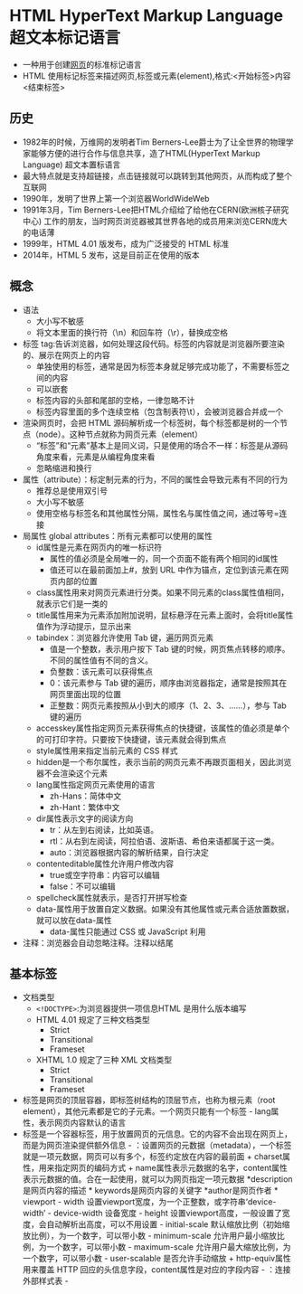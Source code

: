 # HTML HyperText Markup Language 超文本标记语言

* 一种用于创建[网页](https://zh.wikipedia.org/wiki/%E7%BD%91%E9%A1%B5)的标准标记语言
* HTML 使用标记标签来描述网页,标签或元素(element),格式:<开始标签>内容<结束标签>

## 历史

* 1982年的时候，万维网的发明者Tim Berners-Lee爵士为了让全世界的物理学家能够方便的进行合作与信息共享，造了HTML(HyperText Markup Language) 超文本置标语言
* 最大特点就是支持超链接，点击链接就可以跳转到其他网页，从而构成了整个互联网
* 1990年，发明了世界上第一个浏览器WorldWideWeb
* 1991年3月，Tim Berners-Lee把HTML介绍给了给他在CERN(欧洲核子研究中心) 工作的朋友，当时网页浏览器被其世界各地的成员用来浏览CERN庞大的电话薄
* 1999年，HTML 4.01 版发布，成为广泛接受的 HTML 标准
* 2014年，HTML 5 发布，这是目前正在使用的版本

## 概念

* 语法
  - 大小写不敏感
  - 将文本里面的换行符（\n）和回车符（\r），替换成空格
* 标签 tag:告诉浏览器，如何处理这段代码。标签的内容就是浏览器所要渲染的、展示在网页上的内容
  - 单独使用的标签，通常是因为标签本身就足够完成功能了，不需要标签之间的内容
  - 可以嵌套
  - 标签内容的头部和尾部的空格，一律忽略不计
  - 标签内容里面的多个连续空格（包含制表符\t），会被浏览器合并成一个
* 渲染网页时，会把 HTML 源码解析成一个标签树，每个标签都是树的一个节点（node）。这种节点就称为网页元素（element）
  - “标签”和“元素”基本上是同义词，只是使用的场合不一样：标签是从源码角度来看，元素是从编程角度来看
  - 忽略缩进和换行
* 属性（attribute）：标定制元素的行为，不同的属性会导致元素有不同的行为
  - 推荐总是使用双引号
  - 大小写不敏感
  - 使用空格与标签名和其他属性分隔，属性名与属性值之间，通过等号=连接
* 局属性 global attributes：所有元素都可以使用的属性
  - id属性是元素在网页内的唯一标识符
    + 属性的值必须是全局唯一的，同一个页面不能有两个相同的id属性
    + 值还可以在最前面加上#，放到 URL 中作为锚点，定位到该元素在网页内部的位置
  - class属性用来对网页元素进行分类。如果不同元素的class属性值相同，就表示它们是一类的
  - title属性用来为元素添加附加说明，鼠标悬浮在元素上面时，会将title属性值作为浮动提示，显示出来
  - tabindex：浏览器允许使用 Tab 键，遍历网页元素
    + 值是一个整数，表示用户按下 Tab 键的时候，网页焦点转移的顺序。不同的属性值有不同的含义。
    + 负整数：该元素可以获得焦点
    + 0：该元素参与 Tab 键的遍历，顺序由浏览器指定，通常是按照其在网页里面出现的位置
    + 正整数：网页元素按照从小到大的顺序（1、2、3、……），参与 Tab 键的遍历
  - accesskey属性指定网页元素获得焦点的快捷键，该属性的值必须是单个的可打印字符。只要按下快捷键，该元素就会得到焦点
  - style属性用来指定当前元素的 CSS 样式
  - hidden是一个布尔属性，表示当前的网页元素不再跟页面相关，因此浏览器不会渲染这个元素
  - lang属性指定网页元素使用的语言
    + zh-Hans：简体中文
    + zh-Hant：繁体中文
  - dir属性表示文字的阅读方向
    + tr：从左到右阅读，比如英语。
    + rtl：从右到左阅读，阿拉伯语、波斯语、希伯来语都属于这一类。
    + auto：浏览器根据内容的解析结果，自行决定
  - contenteditable属性允许用户修改内容
    + true或空字符串：内容可以编辑
    + false：不可以编辑
  - spellcheck属性就表示，是否打开拼写检查
  - data-属性用于放置自定义数据。如果没有其他属性或元素合适放置数据，就可以放在data-属性
    + data-属性只能通过 CSS 或 JavaScript 利用
* 注释：浏览器会自动忽略注释。注释以<!--开头，以-->结尾

## 基本标签

* 文档类型
  - `<!DOCTYPE>`:为浏览器提供一项信息HTML 是用什么版本编写
  - HTML 4.01 规定了三种文档类型
    + Strict
    + Transitional
    + Frameset
  - XHTML 1.0 规定了三种 XML 文档类型
    + Strict
    + Transitional
    + Frameset
* <html>标签是网页的顶层容器，即标签树结构的顶层节点，也称为根元素（root element），其他元素都是它的子元素。一个网页只能有一个<html>标签
  - lang属性，表示网页内容默认的语言
* <head>标签是一个容器标签，用于放置网页的元信息。它的内容不会出现在网页上，而是为网页渲染提供额外信息
  - <meta>：设置网页的元数据（metadata），一个<meta>标签就是一项元数据，网页可以有多个<meta>，<meta>标签约定放在<head>内容的最前面
    + charset属性，用来指定网页的编码方式
    + name属性表示元数据的名字，content属性表示元数据的值。合在一起使用，就可以为网页指定一项元数据
      *description是网页内容的描述
      * keywords是网页内容的关键字
      *author是网页作者
      * viewport
        - width    设置viewport宽度，为一个正整数，或字符串‘device-width’
        - device-width  设备宽度
        - height   设置viewport高度，一般设置了宽度，会自动解析出高度，可以不用设置
        - initial-scale    默认缩放比例（初始缩放比例），为一个数字，可以带小数
        - minimum-scale    允许用户最小缩放比例，为一个数字，可以带小数
        - maximum-scale    允许用户最大缩放比例，为一个数字，可以带小数
        - user-scalable    是否允许手动缩放
    + http-equiv属性用来覆盖 HTTP 回应的头信息字段，content属性是对应的字段内容
  - <link>：连接外部样式表
  - <title>：设置网页标题
  - <base>：设置网页内部相对 URL 的计算基准
  - <style>：放置内嵌的样式表
  - <script>：引入脚本
  - <noscript>：浏览器不支持脚本时，所要显示的内容
  - 参考
    + [joshbuchea/HEAD](https://github.com/joshbuchea/HEAD):A list of everything that *could* go in the head of your document https://gethead.info
* <body> 一个容器标签，用于放置网页的主体内容
  - <html>的第二个子元素，紧跟在<head>后面
  - background="../i/eg_background.jpg"

```html
<!--HTML5 -->
<!DOCTYPE html>

<!--HTML 4.01 -->
<!DOCTYPE HTML PUBLIC "-//W3C//DTD HTML 4.01//EN" "
http://www.w3.org/TR/html4/strict.dtd">

<!DOCTYPE HTML PUBLIC "-//W3C//DTD HTML 4.01 Transitional//EN"
"http://www.w3.org/TR/html4/loose.dtd">

<!DOCTYPE HTML PUBLIC "-//W3C//DTD HTML 4.01 Frameset//EN" "
http://www.w3.org/TR/html4/frameset.dtd">

<!--XHTML 1.0 -->
<!DOCTYPE html
PUBLIC "-//W3C//DTD XHTML 1.0 Strict//EN"
"http://www.w3.org/TR/xhtml1/DTD/xhtml1-strict.dtd">

<!DOCTYPE html PUBLIC "-//W3C//DTD XHTML 1.0 Transitional//EN"
"http://www.w3.org/TR/xhtml1/DTD/xhtml1-transitional.dtd">

<!DOCTYPE html
PUBLIC "-//W3C//DTD XHTML 1.0 Frameset//EN"
"http://www.w3.org/TR/xhtml1/DTD/xhtml1-frameset.dtd">

<meta name="description" content="Free Web tutorials on HTML, CSS, XML" />
<meta name="viewport" content="width=device-width,initial-scale=1.0,minimum-scale=1.0,maximum-scale=1.0,user-scalable=no" />
<meta http-equiv="Content-Security-Policy" content="default-src 'self'">

<!-- 这是一个注释 -->
<script type="text/javascript">
document.write("Hello World!")
</script>

<noscript>Your browser does not support JavaScript!</noscript>
```

## 字符编码

* 服务器向浏览器发送 HTML 网页文件时，会通过 HTTP 头信息，声明网页的编码方式 `Content-Type: text/html; charset=UTF-8`
* 每个字符有一个 Unicode 号码，称为码点（code point）
* 不是每一个 Unicode 字符都能直接在 HTML 语言里面显示
  - 有些没有可打印形式
  - 小于号（<）和大于号（>）用来定义 HTML 标签，其他需要用到这两个符号的场合，必须防止它们被解释成标签
  - 无法找到一种输入法，可以直接输入所有这些字符不允许混合使用多种编码
* 表示法是&#N;
* 实体 entity
  - <：&lt;
  - >：&gt;
  - "：&quot;
  - '：&apos;
  - &：&amp;
  - ©：&copy;
  - #：&num;
  - §：&sect;
  - ¥：&yen;
  - $：&dollar;
  - £：&pound;
  - ¢：&cent;
  - %：&percnt;
  - *：$ast;
  - @：&commat;
  - ^：&Hat;
  - ±：&plusmn;
  - 空格：&nbsp;

## 语义结构

* 标签的名称都带有语义 semantic,使用时应该尽量符合标签的语义
* 重要作用，就是声明网页元素的性质，使得用户只看标签，就能了解这个元素的意义
* <header>
  - 页眉:表示整个网页的头部,网站导航和搜索栏
  - 表示一篇文章或者一个区块的头部,文章标题、作者等信息
  - 可以用在多种场景，所以一个页面可能包含多个<header>
* <footer>标签表示网页、文章或章节的尾部。如果用于整张网页的尾部，就称为“页尾”，通常包含版权信息或者其他相关信息
* <main>标签表示页面的主体内容，一个页面只能有一个<main>
* <article>标签表示页面里面一段完整的内容，即使页面的其他部分不存在，也具有独立使用的意义，通常用来表示一篇文章或者一个论坛帖子
* <aside>标签用来放置与网页或文章主要内容间接相关的部分
  - 网页级别的<aside>，可以用来放置侧边栏，但不一定就在页面的侧边
  - 文章级别的<aside>，可以用来放置评论或注释
* <section>标签表示一个含有主题的独立部分，通常用在文档里面表示一个章节
  - 适合幻灯片展示的页面,每个<section>代表一个幻灯片
* <nav>标签用于放置页面或文档的导航信息
* 标题 <h1> ~ <h6> 表示文章标题 `<h1>这是一个标题</h1>`
  - 如果主标题包含多级标题（比如带有副标题），那么可以使用<hgroup>标签，将多级标题放在其中

## 块级元素 block

* 默认占据一个独立的区域，在网页上会自动另起一行，占据 100% 的宽度
* dl,dt,dd,blockquote,<div>、<p>、<h1>、<table>、<form>、<ul>、<ol>、<li>、<pre>
* 默认情况下，宽度自动填满其父元素宽度
* 可以容纳内联元素和其他块元素
* display属性为block
* 垂直相邻外边距margin会合并
* 左右都有换行符
* 可以设置width和height属性

## 行内元素 inline

* 默认与其他元素在同一行，不产生换行
* strong,select,em,button,textarea,td <span>、<font>、<b>、<i>、<u>、<s>、<a>、<input>、<label>、<img>
* 没有width和height属性
  - 宽度只与内容有关
  - 高度随字体大小而改变
* 只能容纳文本或者其他行内元素
* display属性为inline
* 水平方向的padding-left、padding-right、margin-left、margin-right都产生边距效果
* 竖直方向的padding-top、padding-bottom、margin-top、margin-bottom却不会产生边距效果

## 元素 Element

* 格式化
  - 文本
    + <big> 定义大号字
    + <small> 定义小号字
  - 计算机输出
    + <samp>  定义计算机代码样本
    + <tt>  定义打字机代码
    + <var> 定义变量
  - 引用
    + <acronym> 定义首字母缩写
    + <dfn> 定义一个定义项目

## 文本标签

* <div>是一个通用标签，表示一个区块（division）。它没有语义，如果网页需要一个块级元素容器，又没有其他合适的标签，就可以使用这个标签
  - 最常见用途就是提供 CSS 的钩子，用来指定各种样式
  - 样式上需要多个块级元素组合在一起，就可以使用<div>,这应该是最后的措施，带有语义的块级标签始终应该优先使用，当且仅当没有其他语义元素合适时，才可以使用<div>
  - 常与 CSS 一起使用，用来布局网页设置样式属性
  - 文档布局:分组 HTML 元素的块级元素
* <p>标签是一个块级元素，代表文章的一个段落（paragraph）
  - 不仅是文本，任何想以段落显示的内容，比如图片和表单项，都可以放进<p>元素
* <span>是一个通用目的的行内标签（即不会产生换行），不带有任何语义
  - 通常用作 CSS 样式的钩子，如果需要对某些行内内容指定样式，就可以把它们放置在<span>
  - 用于对文档中的行内元素进行组合。标签提供了一种将文本的一部分或者文档的一部分独立出来的方式
  - 当对它应用样式时才会产生视觉上的变化。否则与其他文本不会任何视觉上的差异
* <br>让网页产生一个换行效果。该标签是单独使用的，没有闭合标签
  - 对于诗歌和地址的换行非常有用
  - 块级元素间隔，不要使用<br>来产生，而要使用 CSS 指定
* <wbr>标签跟<br>很相似，表示一个可选的断行。如果一行的宽度足够，则不断行；如果宽度不够，需要断行，就在<wbr>的位置的断行
  - 为了防止浏览器在一个很长的单词中间，不正确地断行或者不断行，所以事先标明可以断行的位置
* <hr>用来在一篇文章中分隔两个不同的主题，浏览器会将其渲染为一根水平线。该标签是单独使用的，没有闭合标签
* <pre>是一个块级元素，表示保留原来的格式（preformatted），即浏览器会保留该标签内部原始的换行和空格。浏览器默认以等宽字体显示标签内容
  - 只保留空格和换行，不会保留 HTML 标签
* <strong>是一个行内元素，表示它包含的内容具有很强的重要性，需要引起注意。浏览器会以粗体显示内容
  - <b>与<strong>很相似，也表示它包含的内容需要引起注意，浏览器会加粗显示
* <em>是一个行内标签，表示强调（emphasize），浏览器会以斜体显示它包含的内容
  - <i>标签与<em>相似，也表示与其他地方有所区别，浏览器会以斜体显示。它是 Italic 的缩写
* <sub>标签将内容变为下标，<sup>标签将内容变为上标。都是行内元素，主要用于数学公式、分子式
* <var>标签表示代码或数学公式的变量
* <u>标签是一个行内元素，表示对内容提供某种注释，提醒用户这里可能有问题，基本上只用来表示拼写错误。浏览器默认以下划线渲染内容
  - <u>会产生下划线，由于链接也默认带有下划线，所以必须非常小心使用<u>标签，避免用户误以为可以点击。万一确有必要使用，最好使用 CSS 改变<u>的默认样式
* <s>标签是一个行内元素，为内容加上删除线
* <blockquote>是一个块级标签，表示引用他人的话
  - cite属性，它的值是一个网址，表示引言来源，不会显示在网页上
* <cite>标签表示引言出处或者作者，浏览器默认使用斜体显示这部分内容
* <q>是一个行内标签，也表示引用。它与<blockquote>的区别，就是它不会产生换行
* <code>标签是一个行内元素，表示标签内容是计算机代码，浏览器默认会以等宽字体显示
  - 表示多行代码，<code>标签必须放在<pre>内部。<code>本身仅表示一行代码
* <kbd>标签是一个行内元素，原意是用户从键盘输入的内容，现在扩展到各种输入，包括语音输入。浏览器默认以等宽字体显示标签内容
  - 可以嵌套，方便指定样式
* <samp>标签是一个行内元素，表示计算机程序输出内容的一个例子。浏览器默认以等宽字体显示
* <mark>是一个行内标签，表示突出显示的内容。Chrome 浏览器默认会以亮黄色背景，显示该标签的内容
  - 适合在引用的内容（<q>或<blockquote>）中，标记出需要关注的句子
  - 用于在搜索结果中，标记出匹配的关键词
* <small>是一个行内标签，浏览器会将它包含的内容，以小一号的字号显示，不需要使用 CSS 样式。它通常用于文章附带的版权信息或法律信息
* <time>是一个行内标签，为跟时间相关的内容提供机器可读的格式
  - datetime属性，用来指定机器可读的日期
* <data>标签与<time>类似，也是提供机器可读的内容，但是用于非时间的场合
* <address>标签是一个块级元素，表示某人或某个组织的联系方式
  - 内容不得有非联系信息，比如发布日期
  - 不能嵌套，并且内部不能有标题标签
  - 会放在<footer>里面
* <abbr>标签是一个行内元素，表示标签内容是一个缩写
  - title属性给出缩写的完整形式，或者缩写的描述,鼠标悬停在该元素上方时，title属性值作为提示，会完整显示出来
* <ins>标签是一个行内元素，表示原始文档添加（insert）的内容,<del>与之类似，表示删除（delete）的内容。它们通常用于展示文档的删改
  - cite：该属性的值是一个 URL，表示该网址可以解释本次删改。
  - datetime：表示删改发生的时间
* <dfn>是一个行内元素，表示标签内容是一个术语（definition），本段或本句包含它的定义
* <ruby>标签表示文字的语音注释，主要用于东亚文字，比如汉语拼音和日语的片假名。它默认将语音注释，以小字体显示在文字的上方,内部还有许多配套的标签
  - <rp>标签的用处，是为不支持语音注释的浏览器，提供一个兼容方案,一般用于放置圆括号
  - <rt>标签用于放置语音注释
  - <rb>标签用于划分文字单位
  - <rbc>标签表示一组文字，通常包含多个<rb>元素
  - <rtc>标签表示一组语音注释，跟<rbc>对应
* <bdo>标签是一个行内元素，表示文字方向与网页主体内容的方向不一致

## 列表标签

* 有序列表:<ol>标签是一个有序列表容器（ordered list），会在内部的列表项前面产生数字编号。列表项的顺序有意义时，比如排名，就会采用这个标签
  - reversed属性产生倒序的数字列表
  - start属性的值是一个整数，表示数字列表的起始编号
  - type属性指定数字编号的样式
    + a：小写字母
    + A：大写字母
    + i：小写罗马数字
    + I：大写罗马数字
    + 1：整数（默认值）
* 无序列表:<ul>标签是一个无序列表容器（unordered list），会在内部的列表项前面产生实心小圆点，作为列表符号。列表项的顺序无意义时，采用这个标签
  - type
    + disc
    + circle
    + square
* <li>表示列表项，用在<ol>或<ul>容器之中
  - <ol>之中，<li>有一个value属性，定义当前列表项的编号，后面列表项会从这个值开始编号
* <dl>标签是一个块级元素，表示一组术语的列表（description list）
  - 术语名 description term 由<dt>标签定义
  - 术语解释（description detail）由<dd>标签定义
  - <dt>和<dd>都是块级元素，<dd>默认会在<dt>下方缩进显示
  - 多个术语（<dt>）对应一个解释（<dd>），或者多个解释（<dd>）对应一个术语（<dt>），都是合法的
* 支持嵌套

## 图像标签

* <img>标签用于插入图片。单独使用的，没有闭合标签
  - 默认是一个行内元素，与前后的文字处在同一行
  - 默认以原始大小显示。如果图片很大，又与文字处在同一行，那么图片将把当前行的行高撑高，并且图片的底边与文字的底边在同一条水平线上
  - <img>可以放在<a>标签内部，使得图片变成一个可以点击的链接
* 属性
  - src属性指定图片的网址
  - alt属性用来设定图片的文字说明。图片不显示时（比如下载失败，或用户关闭图片加载），图片的位置上会显示该文本
  - width属性和height属性可以指定图片显示时的宽度和高度，单位是像素或百分比,可以用 CSS 设置，所以不建议使用这两个属性
    + 只设置了一个，另一个没有设置。这时，浏览器会根据图片的原始大小，自动设置对应比例的图片宽度或高度
  - referrerpolicy:导致的图片加载的 HTTP 请求，默认会带有Referer的头信息。referrerpolicy属性对这个行为进行设置
  - 图片和网页属于不同的网站，网页加载图片就会导致跨域请求，对方服务器可能要求跨域认证,crossorigin属性用来告诉浏览器，是否采用跨域的形式下载图片，默认是不采用，打开了这个属性，HTTP 请求的头信息里面，就会加入origin字段，给出请求发出的域名
    + anonymous：跨域请求不带有用户凭证（通常是 Cookie）
    + use-credentials：跨域请求带有用户凭证
  - loading：浏览器的默认行为是，只要解析到<img>标签，就开始加载图片。对于很长的网页，这样做很浪费带宽，因为用户不一定会往下滚动，一直看到网页结束
    + loading属性改变了这个行为，可以指定图片的懒加载，即图片默认不加载，只有即将滚动进入视口，变成用户可见时才会加载，这样就节省了带宽
    + 值
      * auto：浏览器默认行为，等同于不使用loading属性。
      * lazy：启用懒加载。
      * eager：立即加载资源，无论它在页面上的哪个位置
  - <figure>标签可以理解为一个图像区块，将图像和相关信息封装在一起
    + 可以封装引言、代码、诗歌等等。它等于是一个将主体内容与附加信息，封装在一起的语义容器
  - <figcaption>是它的可选子元素，表示图像的文本描述，通常用于放置标题，可以出现多个
  - align
    + top middle bottom
    + left right:浮动至段落的左边或右边
* 所有情况默认插入的都是同一张图像,问题
  - 体积：桌面端显示的是大尺寸的图像，文件体积较大。手机的屏幕较小，只需要小尺寸的图像，可以节省带宽，加速网页渲染
  - 像素密度：桌面显示器一般是单倍像素密度，而手机的显示屏往往是多倍像素密度，即显示时多个像素合成为一个像素，这种屏幕称为 Retina 屏幕
    + 在桌面端很清晰，放到手机上会有点模糊，因为图像没有那么高的像素密度，浏览器自动把图像的每个像素复制到周围像素，满足像素密度的要求，导致图像的锐利度有所下降
  - 视觉风格：桌面显示器的面积较大，图像可以容纳更多细节。手机的屏幕较小，许多细节是看不清的，需要突出重点
* srcset属性：用来指定多张图像，适应不同像素密度的屏幕
  - 值是一个逗号分隔的字符串，每个部分都是一张图像的 URL，后面接一个空格，然后是像素密度的描述符
  - 图像 URL 后面的像素密度描述符，格式是像素密度倍数 + 字母x，浏览器根据当前设备的像素密度，选择需要加载的图像
* sizes属性：像素密度的适配，只适合显示区域一样大小的图像
  - 属性的值是一个逗号分隔的字符串，除了最后一部分，前面每个部分都是一个放在括号里面的媒体查询表达式，后面是一个空格，再加上图像的显示宽度
* <picture>是一个容器标签，内部使用<source>和<img>，指定不同情况下加载的图像
  - 内部的<source>标签，主要使用media属性和srcset属性。media属性给出媒体查询表达式，srcset属性就是<img>标签的srcset属性，给出加载的图像文件。sizes属性其实这里也可以用，但由于有了media属性，就没有必要了
  - 浏览器按照<source>标签出现的顺序，依次判断当前设备是否满足media属性的媒体查询表达式，如果满足就加载srcset属性指定的图片文件，并且不再执行后面的<source>标签和<img>标签
  - <img>标签是默认情况下加载的图像，用来满足上面所有<source>都不匹配的情况，或者不支持<picture>的老式浏览器
  - <picture>标签还可以用来选择不同格式的图像。比如，如果当前浏览器支持 Webp 格式，就加载这种格式的图像，否则加载 PNG 图像

### 属性

* Backgrounds
  - Bgcolor:将背景设置为某种颜色
  - Background:景设置为图像。属性值为图像的URL
    + 增加了页面的加载时间
    + 否与页面中的其他图象搭配良好
    + 是否与页面中的文字颜色搭配良好
    + 平铺效果怎么样
    + 文字的注意力被背景图像喧宾夺主

## 响应式设计 responsive web design

* 网页在不同尺寸的设备上，都能产生良好的显示效果
* JavaScript 和 CSS 都可以实现。这里只介绍语义性最好的 HTML 方法，浏览器原生支持

## 链接标签

* 链接通过<a>标签表示，用户点击后，浏览器会跳转到指定的网址 `<a href="http://www.runoob.com">这是一个链接</a>`
  - 内部不仅可以放置文字，也可以放置其他元素，比如段落、图像、多媒体等等
  - target属性指定如何展示打开的链接。它可以是在指定的窗口打开，也可以在<iframe>里面打开
    + _self：当前窗口打开，这是默认值
    + _blank：新窗口打开
    + _parent：上层窗口打开，这通常用于从父窗口打开的子窗口，或者<iframe>里面的链接。如果当前窗口没有上层窗口，这个值等同于_self
    + _top：顶层窗口打开。如果当前窗口就是顶层窗口，这个值等同于_self
  - href属性给出链接指向的网址。它的值应该是一个 URL 或者锚点
    + url
    + #id:name='id'规定锚（anchor）的名称 直接跳至该命名锚
    + email:mailto:webmaster@example.com
  - hreflang属性给出链接指向的网址所使用的语言，纯粹是提示性的，没有实际功能
  - title属性给出链接的说明信息。鼠标悬停在链接上方时，浏览器会将这个属性的值，以提示块的形式显示出来
  - rel属性说明链接与当前页面的关系
    + alternate：当前文档的另一种形式，比如翻译。
    + author：作者链接。
    + bookmark：用作书签的永久地址。
    + external：当前文档的外部参考文档。
    + help：帮助链接。
    + license：许可证链接。
    + next：系列文档的下一篇。
    + nofollow：告诉搜索引擎忽略该链接，主要用于用户提交的内容，防止有人企图通过添加链接，提高该链接的搜索排名。
    + noreferrer：告诉浏览器打开链接时，不要将当前网址作为 HTTP 头信息的Referer字段发送出去，这样可以隐藏点击的来源。
    + noopener：告诉浏览器打开链接时，不让链接窗口通过 JavaScript 的window.opener属性引用原始窗口，这样就提高了安全性。
    + prev：系列文档的上一篇。
    + search：文档的搜索链接。
    + tag：文档的标签链接
  - referrerpolicy属性用于精确设定点击链接时，浏览器发送 HTTP 头信息的Referer字段的行为
    + no-referrer 表示不发送Referer字段
    + no-referrer-when-downgrade
    + origin 只发送源信息（协议+域名+端口）
    + origin-when-cross-origin、unsafe-url
    + same-origin 表示同源时才发送Referer字段
    + strict-origin、strict-origin-when-cross-origin
  - ping属性指定一个网址，用户点击的时候，会向该网址发出一个 POST 请求，通常用于跟踪用户的行为
  - type属性给出链接 URL 的 MIME 类型，比如到底是网页，还是图像或文件。它也是纯粹提示性的属性，没有实际功能
  - download属性表明当前链接用于下载，而不是跳转到另一个 URL
    + 只在链接与网址同源时，才会生效
    + 设置了值，那么这个值就是下载的文件名
* 使用mailto协议指向一个邮件地址，用户点击后，浏览器会打开本机默认的邮件程序，让用户向指定的地址发送邮件，邮件协议还允许指定其他几个邮件要素
  - subject：主题
  - cc：抄送
  - bcc：密送
  - body：邮件内容
* 使用tel协议，创建电话链接
* <link>标签主要用于将当前网页与相关的外部资源联系起来，通常放在<head>元素里面。最常见的用途就是加载 CSS 样式表
  - 可以加载替代样式表，即默认不生效、需要用户手动切换的样式表
  - title属性在这里是必需的，用来在浏览器菜单里面列出这些样式表的名字，供用户选择，以替代默认样式表
  - 加载网站的 favicon 图标文件
  - 用于提供文档的相关链接
  - rel属性表示外部资源与当前文档之间的关系，是<link>标签的必需属性
    + alternate：文档的另一种表现形式的链接，比如打印版。
    + author：文档作者的链接。
    + dns-prefetch：要求浏览器提前执行指定网址的 DNS 查询。
    + help：帮助文档的链接。
    + icon：加载文档的图标文件。
    + license：许可证链接。
    + next：系列文档下一篇的链接。
    + pingback：接收当前文档 pingback 请求的网址。
    + preconnect：要求浏览器提前与给定服务器，建立 HTTP 连接。
    + prefetch：要求浏览器提前下载并缓存指定资源，供下一个页面使用。它的优先级较低，浏览器可以不下载。
    + preload：要求浏览器提前下载并缓存指定资源，当前页面稍后就会用到。它的优先级较高，浏览器必须立即下载。
    + prerender：要求浏览器提前渲染指定链接。这样的话，用户稍后打开该链接，就会立刻显示，感觉非常快。
    + prev：表示当前文档是系列文档的一篇，这里给出上一篇文档的链接。
    + search：提供当前网页的搜索链接。
    + stylesheet：加载一张样式表
  - 资源的预加载
    + <link rel="preload">告诉浏览器尽快下载并缓存资源（如脚本或样式表），该指令优先级较高，浏览器肯定会执行。当加载页面几秒钟后需要该资源时，它会很有用。下载后，浏览器不会对资源执行任何操作，脚本未执行，样式表未应用。它只是缓存，当其他东西需要它时，它立即可用
      *优点：一是允许指定预加载资源的类型，二是允许onload事件的回调函数
      * 配合as属性，告诉浏览器预处理资源的类型
        - "script"
        - "style"
        - "image"
        - "media"
        - "document"
    + <link rel="prefetch">的使用场合是，如果后续的页面需要某个资源，并且希望预加载该资源，以便加速页面渲染。该指令不是强制性的，优先级较低，浏览器不一定会执行
    + <link rel="preconnect">要求浏览器提前与某个域名建立 TCP 连接。当你知道，很快就会请求该域名时，这会很有帮助
    + <link rel="dns-prefetch">要求浏览器提前执行某个域名的 DNS 解析
    + <link rel="prerender">要求浏览器加载某个网页，并且提前渲染它。用户点击指向该网页的链接时，就会立即呈现该页面。如果确定用户下一步会访问该页面，这会很有帮助
  - media属性给出外部资源生效的媒介条件
    + crossorigin：加载外部资源的跨域设置。
    + href：外部资源的网址。
    + referrerpolicy：加载时Referer头信息字段的处理方法。
    + as：rel="preload"或rel="prefetch"时，设置外部资源的类型。
    + type：外部资源的 MIME 类型，目前仅用于rel="preload"或rel="prefetch"的情况。
    + title：加载样式表时，用来标识样式表的名称。
    + sizes：用来声明图标文件的尺寸，比如加载苹果手机的图标文件。
* <script>用于加载脚本代码，目前主要是加载 JavaScript 代码
  - 可以加载外部脚本，src属性给出外部脚本的地址
  - type属性给出脚本的类型，默认是 JavaScript 代码
  - async：该属性指定 JavaScript 代码为异步执行，不是造成阻塞效果，JavaScript 代码默认是同步执行。
  - defer：该属性指定 JavaScript 代码不是立即执行，而是页面解析完成后执行。
  - crossorigin：如果采用这个属性，就会采用跨域的方式加载外部脚本，即 HTTP 请求的头信息会加上origin字段。
  - integrity：给出外部脚本的哈希值，防止脚本被篡改。只有哈希值相符的外部脚本，才会执行。
  - nonce：一个密码随机数，由服务器在 HTTP 头信息里面给出，每次加载脚本都不一样。它相当于给出了内嵌脚本的白名单，只有在白名单内的脚本才能执行。
  - referrerpolicy：HTTP 请求的Referer字段的处理方法
* <noscript>标签用于浏览器不支持或关闭 JavaScript 时，所要显示的内容。用户关闭 JavaScript 可能是为了节省带宽，以延长手机电池寿命，或者为了防止追踪，保护隐私

### 颜色

* 一个十六进制符号来定义，这个符号由红色、绿色和蓝色的值组成（RGB）
  - #0000FF
  - rgb(0,0,255)
  - blue

## 多媒体标签

* <video>标签是一个块级元素，用于放置视频。如果浏览器支持加载的视频格式，就会显示一个播放器，否则显示<video>内部的子元素
  - src：视频文件的网址。
  - controls：播放器是否显示控制栏。该属性是布尔属性，不用赋值，只要写上属性名，就表示打开。如果不想使用浏览器默认的播放器，而想使用自定义播放器，就不要使用该属性。
  - width：视频播放器的宽度，单位像素。
  - height：视频播放器的高度，单位像素。
  - autoplay：视频是否自动播放，该属性为布尔属性。
  - loop：视频是否循环播放，该属性为布尔属性。
  - muted：是否默认静音，该属性为布尔属性。
  - poster：视频播放器的封面图片的 URL。
  - preload：视频播放之前，是否缓冲视频文件。这个属性仅适合没有设置autoplay的情况。它有三个值，分别是none（不缓冲）、metadata（仅仅缓冲视频文件的元数据）、auto（可以缓冲整个文件）。
  - playsinline：iPhone 的 Safari 浏览器播放视频时，会自动全屏，该属性可以禁止这种行为。该属性为布尔属性。
  - crossorigin：是否采用跨域的方式加载视频。它可以取两个值，分别是anonymous（跨域请求时，不发送用户凭证，主要是 Cookie），use-credentials（跨域时发送用户凭证）。
  - currentTime：指定当前播放位置（双精度浮点数，单位为秒）。如果尚未开始播放，则会从这个属性指定的位置开始播放。
  - duration：该属性只读，指示时间轴上的持续播放时间（总长度），值为双精度浮点数（单位为秒）。如果是流媒体，没有已知的结束时间，属性值为+Infinity
  - 为了避免浏览器不支持视频格式，可以使用<source>标签，放置同一个视频的多种格式
* <track>标签用于指定视频的字幕，格式是 WebVTT （.vtt文件），放置在<video>标签内部。它是一个单独使用的标签，没有结束标签
  - label：播放器显示的字幕名称，供用户选择。
  - kind：字幕的类型，默认是subtitles，表示将原始声音成翻译外国文字，比如英文视频提供中文字幕。另一个常见的值是captions，表示原始声音的文字描述，通常是视频原始使用的语言，比如英文视频提供英文字幕。
  - src：vtt 字幕文件的网址。
  - srclang：字幕的语言，必须是有效的语言代码。
  - default：是否默认打开，布尔属性
* <audio>标签是一个块级元素，用于放置音频，用法与<video>标签基本一致
  - autoplay：是否自动播放，布尔属性。
  - controls：是否显示播放工具栏，布尔属性。如果不设置，浏览器不显示播放界面，通常用于背景音乐。
  - crossorigin：是否使用跨域方式请求。
  - loop：是否循环播放，布尔属性。
  - muted：是否静音，布尔属性。
  - preload：音频文件的缓冲设置。
  - src：音频文件网址
* <source>标签用于<picture>、<video>、<audio>的内部，用于指定一项外部资源。单标签是单独使用的，没有结束标签
  - type：指定外部资源的 MIME 类型。
  - src：指定源文件，用于<video>和<audio>。
  - srcset：指定不同条件下加载的图像文件，用于<picture>。
  - media：指定媒体查询表达式，用于<picture>。
  - sizes：指定不同设备的显示大小，用于<picture>，必须跟srcset搭配使用
* <embed>标签用于嵌入外部内容，这个外部内容通常由浏览器插件负责控制。由于浏览器的默认插件都不一致，很可能不是所有浏览器的用户都能访问这部分内容，建议谨慎使用
  - height：显示高度，单位为像素，不允许百分比。
  - width：显示宽度，单位为像素，不允许百分比。
  - src：嵌入的资源的 URL。
  - type：嵌入资源的 MIME 类型
* <object>标签作用跟<embed>相似，也是插入外部资源，由浏览器插件处理。它可以视为<embed>的替代品，有标准化行为，只限于插入少数几种通用资源，没有历史遗留问题，因此更推荐使用
  - data：嵌入的资源的 URL。
  - form：当前网页中相关联表单的id属性（如果有的话）。
  - height：资源的显示高度，单位为像素，不能使用百分比。
  - width：资源的显示宽度，单位为像素，不能使用百分比。
  - type：资源的 MIME 类型。
  - typemustmatch：布尔属性，表示data属性与type属性是否必须匹配

### 框架 iframe

* <iframe>标签生成一个指定区域，在该区域中嵌入其他网页。它是一个容器元素，如果浏览器不支持<iframe>，就会显示内部的子元素
  - 不能放在body中，而是用于对整个页面布局的效果
  - allowfullscreen：允许嵌入的网页全屏显示，需要全屏 API 的支持，请参考相关的 JavaScript 教程。
  - frameborder：是否绘制边框，0为不绘制，1为绘制（默认值）。建议尽量少用这个属性，而是在 CSS 里面设置样式。
  - src：嵌入的网页的 URL。
  - width：显示区域的宽度。
  - height：显示区域的高度。
  - sandbox：设置嵌入的网页权限
    + 当作布尔属性使用，表示打开所有限制
    + allow-forms：允许提交表单。
    + allow-modals：允许提示框，即允许执行window.alert()等会产生弹出提示框的 JavaScript 方法。
    + allow-popups：允许嵌入的网页使用window.open()方法弹出窗口。
    + allow-popups-to-escape-sandbox：允许弹出窗口不受沙箱的限制。
    + allow-orientation-lock：允许嵌入的网页用脚本锁定屏幕的方向，即横屏或竖屏。
    + allow-pointer-lock：允许嵌入的网页使用 Pointer Lock API，锁定鼠标的移动。
    + allow-presentation：允许嵌入的网页使用 Presentation API。
    + allow-same-origin：不打开该项限制，将使得所有加载的网页都视为跨域。
    + allow-scripts：允许嵌入的网页运行脚本（但不创建弹出窗口）。
    + allow-storage-access-by-user-activation：允许在用户激动的情况下，嵌入的网页通过 Storage Access API 访问父窗口的储存。
    + allow-top-navigation：允许嵌入的网页对顶级窗口进行导航。
    + allow-top-navigation-by-user-activation：允许嵌入的网页对顶级窗口进行导航，但必须由用户激活。
    + allow-downloads-without-user-activation：允许在没有用户激活的情况下，嵌入的网页启动下载
  - importance：浏览器下载嵌入的网页的优先级，可以设置三个值。high表示高优先级，low表示低优先级，auto表示由浏览器自行决定。
  - name：内嵌窗口的名称，可以用于<a>、<form>、<base>的target属性。
  - referrerpolicy：请求嵌入网页时，HTTP 请求的Referer字段的设置
  - loading属性可以触发<iframe>网页的懒加载
    + auto：浏览器的默认行为，与不使用loading属性效果相同。
    + lazy：<iframe>的懒加载，即将滚动进入视口时开始加载。
    + eager：立即加载资源，无论在页面上的位置如何
    + 如果<iframe>是隐藏的，则loading属性无效，将会立即加载。只要满足以下任一个条件，Chrome 浏览器就会认为<iframe>是隐藏的
      *<iframe>的宽度和高度为4像素或更小。
      * 样式设为display: none或visibility: hidden。
      * 使用定位坐标为负X或负Y，将<iframe>放置在屏幕外
* rows/columns 的值规定了每行或每列占据屏幕的面积
  - 如果有可见边框，用户可以拖动边框来改变它的大小。为了避免这种情况发生，可以在 <frame> 标签中加入：noresize="noresize"。不可拖动
* Frame:定义了放置在每个框架中的 HTML 文档
  - 为不支持框架的浏览器添加 `<noframes>` 标签:你添加包含一段文本的 `<noframes>` 标签，就必须将这段文字嵌套于 `<body></body>` 标签内

- 导航框架:主页中name的值和target的值对应时，链接网站就显示在对应框体内，从而实现了局部刷新，就是导航
- 跳转至框架内的一个指定的节
  + `<frame src="../example/html/link.html#C10">`
  + link.html 中`<a name="C10"> 进行标识。`
- 可用作链接的目标（target）。链接的 target 属性必须引用 iframe 的 name 属性

## 表格 table

* 表格（table）以行（row）和列（column）的形式展示数据
* 支持嵌套：表格、列表
* 创建布局的一种简单的方式
* <table>是一个块级容器标签，所有表格内容都要放在这个标签里面
  - width：表格的宽度，默认单位是px(像素)。
  - height：表格的高度。
  - border：边框的粗细,不定义边框属性，表格将不显示边框
  - bordercolor：边框颜色。
  - rules：合并单元格边线。取值：All
  - cellpadding：单元格边线到内容之间的距离(填充距离)
  - cellspacing：两个单元格之间的距离(间距)
  - background：背景图片
  - bgColor：表格背景颜色
  - align：表格水平对齐方式，取值：left、center、right
  - frame：边框：box above below hsides(上下) vsides（左右）
* <caption>总是<table>里面的第一个子元素，表示表格的标题。该元素是可选的
* <thead>、<tbody>、<tfoot>都是块级容器元素，且都是<table>的一级子元素，分别表示表头、表体和表尾,都是可选的。如果使用了<thead>，那么<tbody>和<tfoot>一定在<thead>的后面。如果使用了<tbody>，那么<tfoot>一定在<tbody>后面.大型表格内部可以使用多个<tbody>，表示连续的多个部分
* <colgroup>是<table>的一级子元素，用来包含一组列的定义
* <col>是<colgroup>的子元素，用来定义表格的一列
  - 不仅是一个单独使用的标签，没有结束标志，而且还是一个空元素，没有子元素。主要作用，除了申明表格结构，还可以为表格附加样式
  - span属性，值为正整数，默认为1。如果大于1，就表示该列的宽度包含连续的多列
* <tr>标签表示表格的一行（table row）。如果表格有<thead>、<tbody>、<tfoot>，那么<tr>就放在这些容器元素之中，否则直接放在<table>的下一级
  - height：行高
  - backgroundColor：背景色
  - background：背景图片
  - align：水平对齐
  - valign：垂直对齐，取值：top、middle、bottom
* <th>和<td>都用来定义表格的单元格。其中，<th>是标题单元格，<td>是数据单元格
  - width：单元格宽度
  - height：单元格高度
  - bgColor：背景色
  - background：背景图片
  - align：水平对齐，首列左对齐，其它右对齐
  - valign：垂直对齐
  - colspan：单元格跨越的栏数
  - rowspan：单元格跨越的行数
  - headers属性:单元格对应哪个表头
  - scope属性只有<th>标签支持，一般不在<td>标签使用，表示该<th>单元格到底是栏的标题，还是列的标题
    + row：该行的所有单元格，都与该标题单元格相关。
    + col：该列的所有单元格，都与该标题单元格相关。
    + rowgroup：多行组成的一个行组的所有单元格，都与该标题单元格相关，可以与rowspan属性配合使用。
    + colgroup：多列组成的一个列组的所有单元格，都与该标题单元格相关，可以与colspan属性配合使用。
    + auto：默认值，表示由浏览器自行决定
  - 空值：`<td>&nbsp;</td>`

## 表单 form

* 用户输入信息与网页互动的一种形式。大多数情况下，用户提交的信息会发给服务器
* 由一种或多种的小部件组成,这些小部件称为控件（controls）
* <form>标签用来定义一个表单，所有表单内容放到这个容器元素之中
  - accept-charset：服务器接受的字符编码列表，使用空格分隔，默认与网页编码相同。
  - action：服务器接收数据的 URL。
  - autocomplete：如果用户没有填写某个控件，浏览器是否可以自动填写该值。它的可能取值分别为off（不自动填写）和on（自动填写）。
  - method：提交数据的 HTTP 方法，可能的值有post（表单数据作为 HTTP 数据体发送），get（表单数据作为 URL 的查询字符串发送），dialog（表单位于<dialog>内部使用）。
  - enctype：当method属性等于post时，该属性指定提交给服务器的 MIME 类型
    + application/x-www-form-urlencoded（默认值）:控件名和控件值都要转义（空格转为+号，非数字和非字母转为%HH的形式，换行转为CR LF），控件名和控件值之间用=分隔。控件按照出现顺序排列，控件之间用&分隔
    + multipart/form-data（文件上传的情况）:用于文件上传。这个类型上传大文件时，会将文件分成多块传送，每一块的 HTTP 头信息都有Content-Disposition属性，值为form-data，以及一个name属性，值为控件名
    + text/plain
  - name：表单的名称，应该在网页中是唯一的。注意，如果一个控件没有设置name属性，那么这个控件的值就不会作为键值对，向服务器发送。
  - novalidate：布尔属性，表单提交时是否取消验证。
  - target：在哪个窗口展示服务器返回的数据，可能的值有_self（当前窗口），_blank（新建窗口），_parent（父窗口），_top（顶层窗口），<iframe>标签的name属性（即表单返回结果展示在<iframe>窗口）
* <fieldset>标签是一个块级容器标签，表示控件的集合，用于将一组相关控件组合成一组
  - disabled：布尔属性，一旦设置会使得<fieldset>内部包含的控件都不可用，都变成灰色状态。
  - form：指定控件组所属的<form>，它的值等于<form>的id属性。
  - name：该控件组的名称
* <legend>标签用来设置<fieldset>控件组的标题，通常是<fieldset>内部的第一个元素，会嵌入显示在控件组的上边框里面
* <label>标签是一个行内元素，提供控件的文字说明，帮助用户理解控件的目的
  - 增加了控件的可用性。有些控件比较小（比如单选框），不容易点击，那么点击对应的<label>标签，也能选中该控件。点击<label>，就相当于控件本身的click事
  - for属性关联相对应的控件，它的值是对应控件的id属性。所以，控件最好设置id属性
  - 一个控件可以有多个关联的<label>标签
* <input>标签是一个行内元素，用来接收用户的输入。它是一个单独使用的标签，没有结束标志
  - autofocus：布尔属性，是否在页面加载时自动获得焦点。
  - disabled：布尔属性，是否禁用该控件。一旦设置，该控件将变灰，用户可以看到，但是无法操作。
  - form：关联表单的id属性。设置了该属性后，控件可以放置在页面的任何位置，否则只能放在<form>内部。
  - list：关联的<datalist>的id属性，设置该控件相关的数据列表，详见后文。
  - name：控件的名称，主要用于向服务器提交数据时，控件键值对的键名。注意，只有设置了name属性的控件，才会向服务器提交，不设置就不会提交。
  - readonly：布尔属性，是否为只读
  - required：布尔属性，是否为必填
  - type：控件类型
    + 默认值 type="text"是普通的文本输入框，用来输入单行文本。如果用户输入换行符，换行符会自动从输入中删除
      * maxlength：可以输入的最大字符数，值为一个非负整数。
      * minlength：可以输入的最小字符数，值为一个非负整数，且必须小于maxlength。
      * pattern：用户输入必须匹配的正则表达式，比如要求用户输入4个～8个英文字符，可以写成pattern="[a-z]{4,8}"。如果用户输入不符合要求，浏览器会弹出提示，不会提交表单。
      * placeholder：输入字段为空时，用于提示的示例值。只要用户没有任何字符，该提示就会出现，否则会消失。
      * readonly：布尔属性，表示该输入框是只读的，用户只能看，不能输入。
      * size：表示输入框的显示长度有多少个字符宽，它的值是一个正整数，默认等于20。超过这个数字的字符，必须移动光标才能看到。
      * spellcheck：是否对用户输入启用拼写检查，可能的值为true或false
    + type="search"是一个用于搜索的文本输入框，基本等同于type="text"。某些浏览器会在输入的时候，在输入框的尾部显示一个删除按钮，点击就会删除所有输入，让用户从头开始输入
    + type="button"是没有默认行为的按钮，通常脚本指定click事件的监听函数来使用
    + type="submit"是表单的提交按钮。用户点击这个按钮，就会把表单提交给服务器
      * 不指定value属性，浏览器会在提交按钮上显示默认的文字，通常是Submit
      * formaction：提交表单数据的服务器 URL。
      * formenctype：表单数据的编码类型。
      * formmethod：提交表单使用的 HTTP 方法（get或post）。
      * formnovalidate：一个布尔值，表示数据提交给服务器之前，是否要忽略表单验证。
      * formtarget：收到服务器返回的数据后，在哪一个窗口显示
    + type="image"表示将一个图像文件作为提交按钮，行为和用法与type="submit"完全一致
      * alt：图像无法加载时显示的替代字符串。
      * src：加载的图像 URL。
      * height：图像的显示高度，单位为像素。
      * width：图像的显示宽度，单位为像素。
      * formaction：提交表单数据的服务器 URL。
      * formenctype：表单数据的编码类型。
      * formmethod：提交表单使用的 HTTP 方法（get或post）。
      * formnovalidate：一个布尔值，表示数据提交给服务器之前，是否要忽略表单验证。
      * formtarget：收到服务器返回的数据后，在哪一个窗口显示
    + type="reset"是一个重置按钮，用户点击以后，所有表格控件重置为初始值
    + type="checkbox"是复选框，允许选择或取消选择该选项
      * 显示一个可以点击的选择框，点击可以选中，再次点击可以取消
      * checked属性表示默认选中
      * 多个相关的复选框，可以放在<fieldset>里面
    + type="radio"是单选框，表示一组选择之中，只能选中一项。单选框通常为一个小圆圈，选中时会被填充或突出显示
      * checked：布尔属性，表示是否默认选中当前项。
      * value：用户选中该项时，提交到服务器的值，默认为on'
    + type="email"是一个只能输入电子邮箱的文本输入框。表单提交之前，浏览器会自动验证是否符合电子邮箱的格式，如果不符合就会显示提示，无法提交到服务器
      * multiple的布尔属性，一旦设置，就表示该输入框可以输入多个逗号分隔的电子邮箱
      * maxlength：可以输入的最大字符数。
      * minlength：可以输入的最少字符数。
      * multiple：布尔属性，是否允许输入多个以逗号分隔的电子邮箱。
      * pattern：输入必须匹配的正则表达式。
      * placeholder：输入为空时的显示文本。
      * readonly：布尔属性，该输入框是否只读。
      * size：一个非负整数，表示输入框的显示长度为多少个字符。
      * spellcheck：是否对输入内容启用拼写检查，可能的值为true或false
      * 还可以搭配<datalist>标签，提供输入的备选项
    + type="password"是一个密码输入框。用户的输入会被遮挡，字符通常显示星号（*）或点（·）
      * 输入内容包含换行符（U+000A）和回车符（U+000D），浏览器会自动将这两个字符过滤掉
      * maxlength：可以输入的最大字符数。
      * minlength：可以输入的最少字符数。
      * pattern：输入必须匹配的正则表达式。
      * placeholder：输入为空时的显示文本。
      * readonly：布尔属性，该输入框是否只读。
      * size：一个非负整数，表示输入框的显示长度为多少个字符。
      * autocomplete：是否允许自动填充，可能的值有on（允许自动填充）、off（不允许自动填充）、current-password（填入当前网站保存的密码）、new-password（自动生成一个随机密码）。
      * inputmode：允许用户输入的数据类型，可能的值有none（不使用系统输入法）、text（标准文本输入）、decimal（数字，包含小数）、numeric（数字0-9）等
    + type="file"是一个文件选择框，允许用户选择一个或多个文件，常用于文件上传功能
      * accept：允许选择的文件类型，使用逗号分隔，可以使用 MIME 类型（比如image/jpeg），也可以使用后缀名（比如.doc），还可以使用audio/*（任何音频文件）、video/*（任何视频文件）、image/*（任何图像文件）等表示法。
      * capture：用于捕获图像或视频数据的源，可能的值有user（面向用户的摄像头或麦克风），environment（外接的摄像头或麦克风）。
      * multiple：布尔属性，是否允许用户选择多个文件
    + type="hidden"是一个不显示在页面的控件，用户无法输入它的值，主要用来向服务器传递一些隐藏信息
      * CSRF 攻击会伪造表单数据，那么使用这个控件，可以为每个表单生成一个独一无二的隐藏编号，防止伪造表单提交
    + type="number"是一个数字输入框，只能输入数字。浏览器通常会在输入框的最右侧，显示一个可以点击的上下箭头，点击向上箭头，数字会递增，点击向下箭头，数字会递减
      * max：允许输入的最大数值。
      * min：允许输入的最小数值。
      * placeholder：用户输入为空时，显示的示例值。
      * readonly：布尔属性，表示该控件是否为只读。
      * step：点击向上和向下箭头时，数值每次递减的步长值。如果用户输入的值，不符合步长值的设定，浏览器会自动四舍五入到最近似的值。默认的步长值是1，如果初始的value属性设为1.5，那么点击向上箭头得到2.5，点击向下箭头得到0.5
    + type="range"是一个滑块，用户拖动滑块，选择给定范围之中的一个数值。因为拖动产生的值是不精确的，如果需要精确数值，不建议使用这个控件。常见的例子是调节音量
      * max：允许的最大值，默认为100。
      * min：允许的最小值，默认为0。
      * step：步长值，默认为1
      * 与<datalist>标签配合使用，可以在滑动区域产生刻度
    + type="url"是一个只能输入网址的文本框。提交表单之前，浏览器会自动检查网址格式是否正确，如果不正确，就会无法提交
      * maxlength：允许的最大字符数。
      * minlength：允许的最少字符串。
      * pattern：输入内容必须匹配的正则表达式。
      * placeholder：输入为空时显示的示例文本。
      * readonly：布尔属性，表示该控件的内容是否只读。
      * size：一个非负整数，表示该输入框显示宽度为多少个字符。
      * spellcheck：是否启动拼写检查，可能的值为true（启用）和false（不启用)
    + type="tel"是一个只能输入电话号码的输入框。由于全世界的电话号码格式都不相同，因此浏览器没有默认的验证模式，大多数时候需要自定义验证
    + type="color"是一个选择颜色的控件，它的值一律都是#rrggbb格式
    + type="date"是一个只能输入日期的输入框，用户可以输入年月日，但是不能输入时分秒。输入格式是YYYY-MM-DD
    + type="time"是一个只能输入时间的输入框，可以输入时分秒，不能输入年月日。日期格式是24小时制的hh:mm，如果包括秒数，格式则是hh:mm:ss
    + type="month"是一个只能输入年份和月份的输入框，格式为YYYY-MM
    + type="week"是一个输入一年中第几周的输入框。格式为yyyy-Www
    + type="datetime-local"是一个时间输入框，让用户输入年月日和时分，格式为yyyy-MM-ddThh:mm,不支持秒
  - value：控件的值
* <button>标签会生成一个可以点击的按钮，没有默认行为，通常需要用type属性或脚本指定按钮的功能
  - autofocus：布尔属性，表示网页加载时，焦点就在这个按钮。网页里面只能有一个元素，具有这个属性。
  - disabled：布尔属性，表示按钮不可用，会导致按钮变灰，不可点击。
  - name：按钮的名称（与value属性配合使用），将以name=value的形式，随表单一起提交到服务器。
  - value：按钮的值（与name属性配合使用），将以name=value的形式，随表单一起提交到服务器。
  - type：按钮的类型，可能的值有三种：submit（点击后将数据提交给服务器），reset（将所有控件的值重置为初始值），button（没有默认行为，由脚本指定按钮的行为）。
  - form：指定按钮关联的<form>表单，值为<form>的id属性。如果省略该属性，默认关联按钮所在父表单。
  - formaction：数据提交到服务器的目标 URL，会覆盖<form>元素的action属性。
  - formenctype：数据提交到服务器的编码方式，会覆盖<form>元素的enctype属性。可能的值有三种：application/x-www-form-urlencoded（默认值），multipart/form-data（只用于文件上传），text/plain。
  - formmethod：数据提交到服务器使用的 HTTP 方法，会覆盖<form>元素的method属性，可能的值为post或get。
  - formnovalidate：布尔属性，数据提交到服务器时关闭本地验证，会覆盖<form>元素的novalidate属性。
  - formtarget：数据提交到服务器后，展示服务器返回数据的窗口，会覆盖<form>元素的target属性。可能的值有_self（当前窗口），_blank（新的空窗口）、_parent（父窗口）、_top（顶层窗口）
* <textarea>是一个块级元素，用来生成多行的文本框
  - autofocus：布尔属性，是否自动获得焦点。
  - cols：文本框的宽度，单位为字符，默认值为20。
  - disabled：布尔属性，是否禁用该控件。
  - form：关联表单的id属性。
  - maxlength：允许输入的最大字符数。如果未指定此值，用户可以输入无限数量的字符。
  - minlength：允许输入的最小字符数。
  - name：控件的名称。
  - placeholder：输入为空时显示的提示文本。
  - readonly：布尔属性，控件是否为只读。
  - required：布尔属性，控件是否为必填。
  - rows：文本框的高度，单位为行。
  - spellcheck：是否打开浏览器的拼写检查。可能的值有true（打开），default（由父元素或网页设置决定），false（关闭）。
  - wrap：输入的文本是否自动换行。可能的值有hard（浏览器自动插入换行符CR + LF，使得每行不超过控件的宽度），soft（输入内容超过宽度时自动换行，但不会加入新的换行符，并且浏览器保证所有换行符都是CR + LR，这是默认值），off（关闭自动换行，单行长度超过宽度时，会出现水平滚动条）
* <select>标签用于生成一个下拉菜单
  - 菜单项由<option>标签给出，每个<option>代表可以选择的一个值
    + disabled：布尔属性，是否禁用该项
    + label：该项的说明。如果省略，则等于该项的文本内容
    + selected：布尔属性，是否为默认值。显然，一组菜单中，只能有一个菜单项设置该属性,一旦设置，就表示该项是默认选中的菜单项
    + value：该项提交到服务器的值。如果省略，则等于该项的文本内容
  - autofocus：布尔属性，页面加载时是否自动获得焦点
  - disabled：布尔属性，是否禁用当前控件
  - form：关联表单的id属性
  - multiple：布尔属性，是否可以选择多个菜单项。默认情况下，只能选择一项。一旦设置，多数浏览器会显示一个滚动列表框。用户可能需要按住Shift或其他功能键，选中多项
  - name：控件名
  - required：布尔属性，是否为必填控件
  - size：设置了multiple属性时，页面显示时一次可见的行数，其他行需要滚动查看
* <optgroup>表示菜单项的分组，通常用在<select>内部
  - disabled：布尔设置，是否禁用该组。一旦设置，该组所有的菜单项都不可选。
  - label：菜单项的标题
* <datalist>标签是一个容器标签，用于为指定控件提供一组相关数据，通常用于生成输入提示。它的内部使用<option>，生成每个菜单项
* <output>标签是一个行内元素，用于显示用户操作的结果
  - for：关联控件的id属性，表示为该控件的操作结果。
  - form：关联表单的id属性。
  - name：控件的名称
* <progress>标签是一个行内元素，表示任务的完成进度。浏览器通常会将显示为进度条
  - max：进度条的最大值，应该是一个大于0的浮点数。默认值为1。
  - value：进度条的当前值。它必须是0和max属性之间的一个有效浮点数。如果省略了max属性，该值则必须在0和1之间。如果省略了value属性，则进度条会出现滚动，表明正在进行中，无法知道完成的进度
* <meter>标签是一个行内元素，表示指示器，用来显示已知范围内的一个值，很适合用于任务的当前进度、磁盘已用空间、充电量等带有比例性质的场合。浏览器通常会将其显示为一个不会滚动的指示条
  - 子元素，正常情况下不会显示。只有在浏览器不支持<meter>时才会显示

## 其他标签

* <dialog>标签表示一个可以关闭的对话框
  - 默认情况下，对话框是隐藏的，不会在网页上显示。如果要让对话框显示，必须加上open属性
  - 里面，可以放入其他 HTML 元素
  - 提供Dialog.showModal()和Dialog.close()两个方法，用于打开/关闭对话框
  - Dialog.close()方法可以接受一个字符串作为参数，用于传递信息
  - returnValue属性可以读取这个字符串，否则returnValue属性等于提交按钮的value属性
  - Dialog.showModal()方法唤起对话框时，会有一个透明层，阻止用户与对话框外部的内容互动
  - 事件
    + close：对话框关闭时触发
    + cancel：用户按下esc键关闭对话框时触发
* <details>标签用来折叠内容，浏览器会折叠显示该标签的内容
  - open属性，用于默认打开折叠
  - open属性返回<details>当前是打开还是关闭
  - toggle事件，打开或关闭折叠时，都会触发这个事件
* <summary>标签用来定制折叠内容的标题

## 图文不可复制

```
-webkit-user-select: none;
-ms-user-select: none;
-moz-user-select: none;
-khtml-user-select: none;
user-select: none;
```

## 教程

* [HTML 教程](https://wangdoc.com/html)

## 工具

* [lazysizes](https://github.com/aFarkas/lazysizes):High performance and SEO friendly lazy loader for images (responsive and normal), iframes and more, that detects any visibility changes triggered through user interaction, CSS or JavaScript without configuration
* [hakimel/reveal.js](https://github.com/hakimel/reveal.js):The HTML Presentation Framework <http://lab.hakim.se/reveal-js/>
* [html5-boilerplate](https://github.com/h5bp/html5-boilerplate):A professional front-end template for building fast, robust, and adaptable web apps or sites. html5boilerplate.com/

## 参考

* [h5bp/html5-boilerplate](https://github.com/h5bp/html5-boilerplate):A professional front-end template for building fast, robust, and adaptable web apps or sites. <https://html5boilerplate.com/>
* [HTML](https://html.spec.whatwg.org/)
  - [HTML中文](https://whatwg-cn.github.io/html/)
* [dennwc/dom](https://github.com/dennwc/dom):DOM library for Go and WASM
* [Intersection Observer](https://www.w3.org/TR/2018/WD-intersection-observer-20181106/)

* [使用canvas实现和HTML5 video交互的弹幕效果](https://www.zhangxinxu.com/wordpress/2017/09/html5-canvas-video-barrage/)
